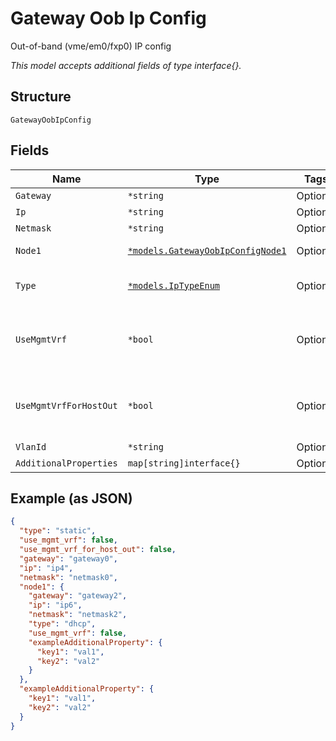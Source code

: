 
# Gateway Oob Ip Config

Out-of-band (vme/em0/fxp0) IP config

*This model accepts additional fields of type interface{}.*

## Structure

`GatewayOobIpConfig`

## Fields

| Name | Type | Tags | Description |
|  --- | --- | --- | --- |
| `Gateway` | `*string` | Optional | If `type`==`static` |
| `Ip` | `*string` | Optional | If `type`==`static` |
| `Netmask` | `*string` | Optional | If `type`==`static` |
| `Node1` | [`*models.GatewayOobIpConfigNode1`](../../doc/models/gateway-oob-ip-config-node-1.md) | Optional | For HA Cluster, node1 can have different IP Config |
| `Type` | [`*models.IpTypeEnum`](../../doc/models/ip-type-enum.md) | Optional | enum: `dhcp`, `static`<br><br>**Default**: `"dhcp"` |
| `UseMgmtVrf` | `*bool` | Optional | If supported on the platform. If enabled, DNS will be using this routing-instance, too<br><br>**Default**: `false` |
| `UseMgmtVrfForHostOut` | `*bool` | Optional | For host-out traffic (NTP/TACPLUS/RADIUS/SYSLOG/SNMP), if alternative source network/ip is desired<br><br>**Default**: `false` |
| `VlanId` | `*string` | Optional | - |
| `AdditionalProperties` | `map[string]interface{}` | Optional | - |

## Example (as JSON)

```json
{
  "type": "static",
  "use_mgmt_vrf": false,
  "use_mgmt_vrf_for_host_out": false,
  "gateway": "gateway0",
  "ip": "ip4",
  "netmask": "netmask0",
  "node1": {
    "gateway": "gateway2",
    "ip": "ip6",
    "netmask": "netmask2",
    "type": "dhcp",
    "use_mgmt_vrf": false,
    "exampleAdditionalProperty": {
      "key1": "val1",
      "key2": "val2"
    }
  },
  "exampleAdditionalProperty": {
    "key1": "val1",
    "key2": "val2"
  }
}
```

